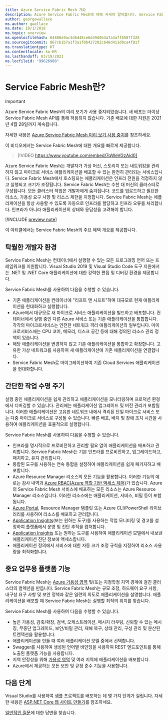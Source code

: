 ```yaml
---
title: Azure Service Fabric Mesh 개요
description: Azure Service Fabric Mesh에 대해 자세히 알아봅니다. Service Fabric Mesh를 사용하여 애플리케이션의 인프라 요구 사항을 걱정하지 않고 애플리케이션을 배포하고 크기를 조정할 수 있습니다.
author: georgewallace
ms.author: gwallace
ms.date: 10/1/2018
ms.topic: overview
ms.openlocfilehash: 64880a9ac3d6d48ce6d39d0b3a7a3aff6587f328
ms.sourcegitcommit: 867cb1b7a1f3a1f0b427282c648d411d0ca4f81f
ms.translationtype: HT
ms.contentlocale: ko-KR
ms.lasthandoff: 03/19/2021
ms.locfileid: "99626980"
---
```

# <a name="what-is-service-fabric-mesh"></a>Service Fabric Mesh란?

> [!IMPORTANT]
> Azure Service Fabric Mesh의 미리 보기가 사용 중지되었습니다. 새 배포는 더이상 Service Fabric Mesh API를 통해 허용되지 않습니다. 기존 배포에 대한 지원은 2021년 4월 28일까지 계속됩니다.
> 
> 자세한 내용은 [Azure Service Fabric Mesh 미리 보기 사용 중지](https://azure.microsoft.com/updates/azure-service-fabric-mesh-preview-retirement/)를 참조하세요.

이 비디오에서는 Service Fabric Mesh에 대한 개요를 빠르게 제공합니다.
> [!VIDEO https://www.youtube.com/embed/7qWeVGzAid0]

Azure Service Fabric Mesh는 개발자가 가상 머신, 스토리지 또는 네트워킹을 관리하지 않고 마이크로 서비스 애플리케이션을 배포할 수 있는 완전히 관리되는 서비스입니다. Service Fabric Mesh에서 호스팅되는 애플리케이션은 인프라 전원을 걱정하지 않고 실행되고 크기가 조정됩니다.  Service Fabric Mesh는 수천 대 머신의 클러스터로 구성됩니다.  모든 클러스터 작업은 개발자에게 숨겨집니다. 코드를 업로드하고 필요한 리소스, 가용성 요구 사항 및 리소스 제한을 지정합니다.  Service Fabric Mesh는 애플리케이션을 항상 사용할 수 있도록 자동으로 인프라를 할당하고 인프라 오류를 처리합니다. 인프라가 아니라 애플리케이션의 상태와 응답성을 고려해야 합니다.  

[!INCLUDE [preview note](./includes/include-preview-note.md)]

이 아티클에서는 Service Fabric Mesh의 주요 혜택 개요를 제공합니다.

## <a name="great-developer-experience"></a>탁월한 개발자 환경

Service Fabric Mesh는 컨테이너에서 실행할 수 있는 모든 프로그래밍 언어 또는 프레임워크를 지원합니다. Visual Studio 2019 및 Visual Studio Code 도구 지원에서는 .NET 및 .NET Core 애플리케이션에 대한 강력한 편집 및 디버깅 환경을 제공합니다. 

Service Fabric Mesh를 사용하여 다음을 수행할 수 있습니다.

- 기존 애플리케이션을 컨테이너에 "리프트 앤 시프트"하여 대규모로 현재 애플리케이션을 현대화하고 실행합니다.
- Azure에서 대규모로 새 마이크로 서비스 애플리케이션을 빌드하고 배포합니다.  컨테이너에서 실행 중인 다른 Azure 서비스 또는 기존 애플리케이션을 통합합니다. 각각의 마이크로서비스는 안전한 네트워크 격리 애플리케이션의 일부입니다. 마이크로서비스에는 CPU 코어, 메모리, 디스크 공간 등에 대해 정의된 리소스 관리 정책이 있습니다.
- 해당 애플리케이션을 변경하지 않고 기존 애플리케이션을 통합하고 확장합니다. 고유한 가상 네트워크를 사용하여 새 애플리케이션에 기존 애플리케이션을 연결합니다.  
- Service Fabric Mesh로 마이그레이션하여 기존 Cloud Services 애플리케이션을 현대화합니다.  

## <a name="simple-operational-lifecycle"></a>간단한 작업 수명 주기

실행 중인 애플리케이션을 쉽게 관리하고 애플리케이션을 모니터링하며 프로덕션 환경에서 디버깅할 수 있습니다. 관리에는 애플리케이션 업그레이드 및 버전 관리가 포함됩니다. 이러한 애플리케이션은 고유한 네트워크 내에서 격리된 단일 마이크로 서비스 또는 다중 마이크로 서비스로 구성될 수 있습니다. 빠른 배포, 배치 및 장애 조치 시간을 사용하여 애플리케이션을 효율적으로 실행합니다.

Service Fabric Mesh를 사용하여 다음을 수행할 수 있습니다.

- 인프라를 명시적으로 프로비전하고 관리할 필요 없이 애플리케이션을 배포하고 관리합니다.  Service Fabric Mesh는 기본 인프라를 프로비전하고, 업그레이드하고, 패치하고, 유지 관리합니다.
- 통합된 도구를 사용하는 연속 통합을 설정하여 애플리케이션을 쉽게 패키지하고 배포합니다.
- Azure Resource Manager 리소스의 모든 기능을 활용합니다. 이러한 기능의 예로는 감사 내역과 [Azure RBAC(Azure 역할 기반 액세스 제어)](../role-based-access-control/overview.md)가 있습니다. Azure의 Service Fabric Mesh 서비스에 배포하는 모든 리소스는 Azure Resource Manager 리소스입니다. 이러한 리소스에는 애플리케이션, 서비스, 비밀 등이 포함됩니다.
- [Azure Portal](https://portal.azure.com), Resource Manager 템플릿 또는 Azure CLI/PowerShell 라이브러리를 사용하여 리소스를 배포하고 관리합니다.
- [Application Insights](/azure/application-insights/)(또는 원하는 도구)를 사용하는 작업 모니터링 및 경고를 설정하여 플랫폼에서 운영 및 진단 추적을 캡처합니다.
- [Application Insights](/azure/application-insights/) 또는 원하는 도구를 사용하여 애플리케이션 모델에서 내보낸 애플리케이션 진단 정보에 액세스합니다.
- 애플리케이션 정의에서 서비스에 대한 자동 크기 조정 규칙을 지정하여 리소스 사용량을 최적화합니다.

## <a name="mission-critical-platform-capabilities"></a>중요 업무용 플랫폼 기능

Service Fabric Mesh는 [Azure 가용성 영역](../availability-zones/az-overview.md) 및/또는 지정학정 지역 경계에 걸친 클러스터의 컬렉션을 만듭니다. Service Fabric Mesh는 규모 조정, 하드웨어 요구 사항, 내구성 요구 사항 및 보안 정책과 같은 일련의 의도로 애플리케이션을 설명합니다.  애플리케이션을 배포할 때 Service Fabric Mesh는 실행할 최적의 위치를 찾습니다.

Service Fabric Mesh를 사용하여 다음을 수행할 수 있습니다.

- 높은 가용성, 감축/확장, 검색, 오케스트레이션, 메시지 라우팅, 신뢰할 수 있는 메시징, 무중단 업그레이드, 보안/비밀 관리, 재해 복구, 상태 관리, 구성 관리 및 분산된 트랜잭션을 활용합니다.
- 애플리케이션을 만들 때 여러 애플리케이션 모델 중에서 선택합니다.
- Swagger를 사용하여 생성된 언어별 바인딩을 사용하여 REST 엔드포인트를 통해 노출된 플랫폼 기능을 사용합니다.
- 지역 안정성을 위해 [가용성 영역](../availability-zones/az-overview.md) 및 여러 지역에 애플리케이션을 배포합니다.
- Azure에서 제공하는 모든 보안 및 규정 준수 기능을 사용합니다.

## <a name="next-steps"></a>다음 단계

Visual Studio를 사용하여 샘플 프로젝트를 배포하는 데 몇 가지 단계가 걸립니다. 자세한 내용은 [ASP.NET Core 웹 사이트 만들기](service-fabric-mesh-quickstart-dotnet-core.md)를 참조하세요. 

[일반적인 질문](service-fabric-mesh-faq.md)에 대한 답변을 찾습니다.


<!-- Links -->

[service-fabric-overview]: ../service-fabric/service-fabric-overview.md
